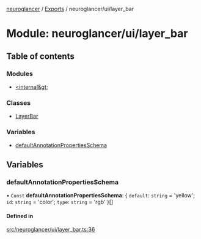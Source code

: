 [neuroglancer](../README.md) / [Exports](../modules.md) / neuroglancer/ui/layer\_bar

# Module: neuroglancer/ui/layer\_bar

## Table of contents

### Modules

- [&lt;internal\&gt;](neuroglancer_ui_layer_bar._internal_.md)

### Classes

- [LayerBar](../classes/neuroglancer_ui_layer_bar.LayerBar.md)

### Variables

- [defaultAnnotationPropertiesSchema](neuroglancer_ui_layer_bar.md#defaultannotationpropertiesschema)

## Variables

### defaultAnnotationPropertiesSchema

• `Const` **defaultAnnotationPropertiesSchema**: { `default`: `string` = 'yellow'; `id`: `string` = 'color'; `type`: `string` = 'rgb' }[]

#### Defined in

[src/neuroglancer/ui/layer_bar.ts:36](https://github.com/ActiveBrainAtlas2/neuroglancer/blob/91617476/src/neuroglancer/ui/layer_bar.ts#L36)
